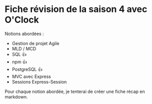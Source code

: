 # Fiche révision de la saison 4 avec O'Clock

Notions abordées : 

- Gestion de projet Agile
- MLD / MCD
- SQL 👍
- npm 👍
- PostgreSQL 👍
- MVC avec Express
- Sessions Express-Session

Pour chaque notion abordée, je tenterai de créer une fiche récap en markdown.